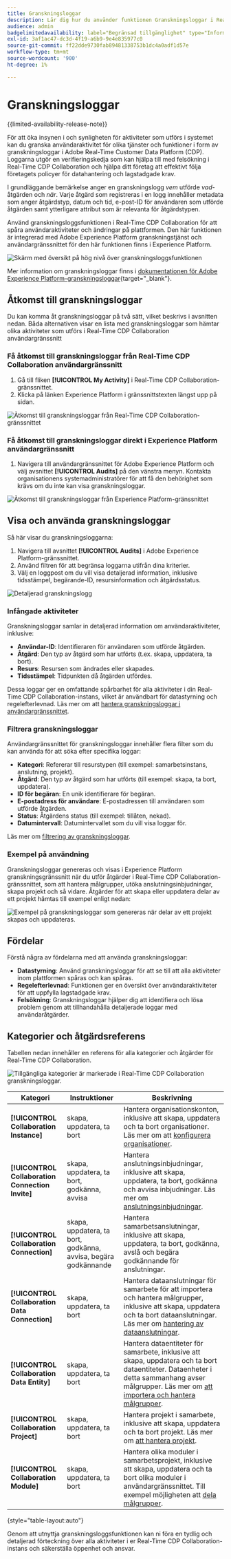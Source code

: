 ```yaml
---
title: Granskningsloggar
description: Lär dig hur du använder funktionen Granskningsloggar i Real-Time CDP Collaboration för att spåra användaraktiviteter och ändringar.
audience: admin
badgelimitedavailability: label="Begränsad tillgänglighet" type="Informative" url="https://helpx.adobe.com/legal/product-descriptions/real-time-customer-data-platform-collaboration.html newtab=true"
exl-id: 3af1ac47-dc3d-4f19-a6b9-9e4e835977c0
source-git-commit: ff22dde9730fab89481338753b1dc4a0adf1d57e
workflow-type: tm+mt
source-wordcount: '900'
ht-degree: 1%

---
```


# Granskningsloggar

{{limited-availability-release-note}}

För att öka insynen i och synligheten för aktiviteter som utförs i systemet kan du granska användaraktivitet för olika tjänster och funktioner i form av granskningsloggar i Adobe Real-Time Customer Data Platform (CDP). Loggarna utgör en verifieringskedja som kan hjälpa till med felsökning i Real-Time CDP Collaboration och hjälpa ditt företag att effektivt följa företagets policyer för datahantering och lagstadgade krav.

I grundläggande bemärkelse anger en granskningslogg *vem* utförde *vad*-åtgärden och *när*. Varje åtgärd som registreras i en logg innehåller metadata som anger åtgärdstyp, datum och tid, e-post-ID för användaren som utförde åtgärden samt ytterligare attribut som är relevanta för åtgärdstypen.

Använd granskningsloggsfunktionen i Real-Time CDP Collaboration för att spåra användaraktiviteter och ändringar på plattformen. Den här funktionen är integrerad med Adobe Experience Platform granskningstjänst och användargränssnittet för den här funktionen finns i Experience Platform.

![Skärm med översikt på hög nivå över granskningsloggsfunktionen](/help/assets/setup/audit-logs/audit-logs-overview.png)

Mer information om granskningsloggar finns i [dokumentationen för Adobe Experience Platform-granskningsloggar](https://experienceleague.adobe.com/en/docs/experience-platform/landing/governance-privacy-security/audit-logs/overview){target="_blank"}.

## Åtkomst till granskningsloggar

Du kan komma åt granskningsloggar på två sätt, vilket beskrivs i avsnitten nedan. Båda alternativen visar en lista med granskningsloggar som hämtar olika aktiviteter som utförs i Real-Time CDP Collaboration användargränssnitt

### Få åtkomst till granskningsloggar från Real-Time CDP Collaboration användargränssnitt

1. Gå till fliken **[!UICONTROL My Activity]** i Real-Time CDP Collaboration-gränssnittet.
2. Klicka på länken Experience Platform i gränssnittstexten längst upp på sidan.

![Åtkomst till granskningsloggar från Real-Time CDP Collaboration-gränssnittet](/help/assets/setup/audit-logs/access-from-collaboration-ui.png)

### Få åtkomst till granskningsloggar direkt i Experience Platform användargränssnitt

1. Navigera till användargränssnittet för Adobe Experience Platform och välj avsnittet **[!UICONTROL Audits]** på den vänstra menyn. Kontakta organisationens systemadministratörer för att få den behörighet som krävs om du inte kan visa granskningsloggar.

![Åtkomst till granskningsloggar från Experience Platform-gränssnittet](/help/assets/setup/audit-logs/access-from-experience-platform-ui.png)

## Visa och använda granskningsloggar

Så här visar du granskningsloggarna:

1. Navigera till avsnittet **[!UICONTROL Audits]** i Adobe Experience Platform-gränssnittet.
2. Använd filtren för att begränsa loggarna utifrån dina kriterier.
3. Välj en loggpost om du vill visa detaljerad information, inklusive tidsstämpel, begärande-ID, resursinformation och åtgärdsstatus.

![Detaljerad granskningslogg](/help/assets/setup/audit-logs/filters-and-detailed-view.png)

### Infångade aktiviteter

Granskningsloggar samlar in detaljerad information om användaraktiviteter, inklusive:

* **Användar-ID**: Identifieraren för användaren som utförde åtgärden.
* **Åtgärd**: Den typ av åtgärd som har utförts (t.ex. skapa, uppdatera, ta bort).
* **Resurs**: Resursen som ändrades eller skapades.
* **Tidsstämpel**: Tidpunkten då åtgärden utfördes.

Dessa loggar ger en omfattande spårbarhet för alla aktiviteter i din Real-Time CDP Collaboration-instans, vilket är användbart för datastyrning och regelefterlevnad. Läs mer om att [hantera granskningsloggar i användargränssnittet](https://experienceleague.adobe.com/en/docs/experience-platform/landing/governance-privacy-security/audit-logs/overview#managing-audit-logs-in-the-ui).

### Filtrera granskningsloggar

Användargränssnittet för granskningsloggar innehåller flera filter som du kan använda för att söka efter specifika loggar:

* **Kategori**: Refererar till resurstypen (till exempel: samarbetsinstans, anslutning, projekt).
* **Åtgärd**: Den typ av åtgärd som har utförts (till exempel: skapa, ta bort, uppdatera).
* **ID för begäran**: En unik identifierare för begäran.
* **E-postadress för användare**: E-postadressen till användaren som utförde åtgärden.
* **Status**: Åtgärdens status (till exempel: tillåten, nekad).
* **Datumintervall**: Datumintervallet som du vill visa loggar för.

Läs mer om [filtrering av granskningsloggar](https://experienceleague.adobe.com/en/docs/experience-platform/landing/governance-privacy-security/audit-logs/overview#filter-audit-logs).

### Exempel på användning

Granskningsloggar genereras och visas i Experience Platform granskningsgränssnitt när du utför åtgärder i Real-Time CDP Collaboration-gränssnittet, som att hantera målgrupper, utöka anslutningsinbjudningar, skapa projekt och så vidare. Åtgärder för att skapa eller uppdatera delar av ett projekt hämtas till exempel enligt nedan:

![Exempel på granskningsloggar som genereras när delar av ett projekt skapas och uppdateras.](/help/assets/setup/audit-logs/create-project-audits.png)

## Fördelar

Förstå några av fördelarna med att använda granskningsloggar:

* **Datastyrning**: Använd granskningsloggar för att se till att alla aktiviteter inom plattformen spåras och kan spåras.
* **Regelefterlevnad**: Funktionen ger en översikt över användaraktiviteter för att uppfylla lagstadgade krav.
* **Felsökning**: Granskningsloggar hjälper dig att identifiera och lösa problem genom att tillhandahålla detaljerade loggar med användaråtgärder.

## Kategorier och åtgärdsreferens

Tabellen nedan innehåller en referens för alla kategorier och åtgärder för Real-Time CDP Collaboration.

![Tillgängliga kategorier är markerade i Real-Time CDP Collaboration granskningsloggar.](/help/assets/setup/audit-logs/available-categories.png)

| Kategori | Instruktioner | Beskrivning |
|-------------------------------|------------------------------------------|-------------|
| **[!UICONTROL Collaboration Instance]** | skapa, uppdatera, ta bort | Hantera organisationskonton, inklusive att skapa, uppdatera och ta bort organisationer. Läs mer om att [konfigurera organisationer](/help/guide/setup/onboard-organization.md). |
| **[!UICONTROL Collaboration Connection Invite]** | skapa, uppdatera, ta bort, godkänna, avvisa | Hantera anslutningsinbjudningar, inklusive att skapa, uppdatera, ta bort, godkänna och avvisa inbjudningar. Läs mer om [anslutningsinbjudningar](/help/guide/connect/establishing-connections.md). |
| **[!UICONTROL Collaboration Connection]** | skapa, uppdatera, ta bort, godkänna, avvisa, begära godkännande | Hantera samarbetsanslutningar, inklusive att skapa, uppdatera, ta bort, godkänna, avslå och begära godkännande för anslutningar. |
| **[!UICONTROL Collaboration Data Connection]** | skapa, uppdatera, ta bort | Hantera dataanslutningar för samarbete för att importera och hantera målgrupper, inklusive att skapa, uppdatera och ta bort dataanslutningar. Läs mer om [hantering av dataanslutningar](/help/guide/setup/manage-data-connection.md). |
| **[!UICONTROL Collaboration Data Entity]** | skapa, uppdatera, ta bort | Hantera dataentiteter för samarbete, inklusive att skapa, uppdatera och ta bort dataentiteter. Dataenheter i detta sammanhang avser målgrupper. Läs mer om [att importera och hantera målgrupper](/help/guide/setup/onboard-audiences.md). |
| **[!UICONTROL Collaboration Project]** | skapa, uppdatera, ta bort | Hantera projekt i samarbete, inklusive att skapa, uppdatera och ta bort projekt. Läs mer om [att hantera projekt](/help/guide/collaborate/manage-projects.md). |
| **[!UICONTROL Collaboration Module]** | skapa, uppdatera, ta bort | Hantera olika moduler i samarbetsprojekt, inklusive att skapa, uppdatera och ta bort olika moduler i användargränssnittet. Till exempel möjligheten att [dela målgrupper](/help/guide/collaborate/share.md). |

{style="table-layout:auto"}

Genom att utnyttja granskningsloggsfunktionen kan ni föra en tydlig och detaljerad förteckning över alla aktiviteter i er Real-Time CDP Collaboration-instans och säkerställa öppenhet och ansvar.
